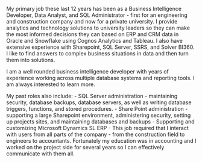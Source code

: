 <p>My primary job these last 12 years has been as a Business Intelligence Developer, Data Analyst, and SQL Administrator - first for an engineering and construction company and now for a private university. I provide analytics and technology solutions to university leaders so they can make the most informed decisions they can based on ERP and CRM data in Oracle and Snowflake using Cognos Analytics and Tableau. I also have extensive experience with Sharepoint, SQL Server, SSRS, and Solver BI360. I like to find answers to complex business situations in data and then turn them into solutions.</p>
<p>I am a well rounded business intelligence developer with years of experience working across multiple database systems and reporting tools. I am always interested to learn more.</p>
<p>My past roles also include:
- SQL Server administration - maintaining security, database backups, database servers, as well as writing database triggers, functions, and stored procedures.
- Share Point administration - supporting a large Sharepoint environment, administering security, setting up projects sites, and maintaining databases and backups
- Supporting and customizing Microsoft Dynamics SL ERP - This job required that I interact with users from all parts of the company - from the construction field to engineers to accountants. Fortunately my education was in accounting and I worked on the project side for several years so I can effectively communicate with them all.
</p>
